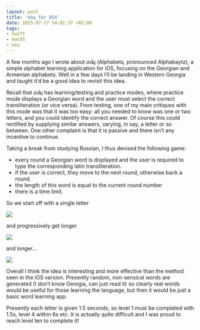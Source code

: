 ```yaml
---
layout: post
title: 'αბц for OSX'
date: 2015-07-17 14:01:37 +02:00
tags:
- Swift
- macOS
- αბц
---
```

A few months ago I wrote about *αბц* (Alphabets, pronounced Alphabaytz), a simple alphabet learning application for iOS, focusing on the Georgian and Armenian alphabets. Well in a few days I’ll be landing in Western Georgia and taught it’d be a good idea to revisit this idea.

Recall that *αბц* has learning/testing and practice modes, where practice mode displays a Georgian word and the user must select the correct transliteration (or vice versa). From testing, one of my main critiques with this mode was that it was too easy: all you needed to know was one or two letters, and you could identify the correct answer. Of course this could rectified by supplying similar answers, varying, in say, a letter or so between. One other complaint is that it is passive and there isn’t any incentive to continue.

Taking a break from studying Russian, I thus devised the following game:
- every round a Georgian word is displayed and the user is required to type the corresponding latin transliteration.
- if the user is correct, they move to the next round, otherwise back a round.
- the length of this word is equal to the current round number
- there is a time limit.

So we start off with a single letter

![]({{site.baseurl}}/assets/images/posts/2015/15-07-17/01.png)

and progressively get longer

![]({{site.baseurl}}/assets/images/posts/2015/15-07-17/02.png)

and longer…

![]({{site.baseurl}}/assets/images/posts/2015/15-07-17/03.png)

Overall I think the idea is interesting and more effective than the method seen in the iOS version. Presently random, non-sensical words are generated (I don’t know Georgia, can just read it) so clearly real words would be useful for those learning the language, but then it would be just a basic word learning app.

Presently each letter is given 1.5 seconds, so level 1 must be completed with 1.5s, level 4 within 6s etc. It is actually quite difficult and I was proud to reach level ten to complete it!
